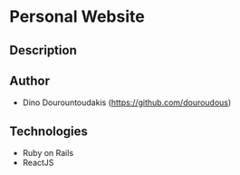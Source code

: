 # Personal Website

## Description

## Author
* Dino Dourountoudakis (https://github.com/douroudous)

## Technologies

* Ruby on Rails
* ReactJS
